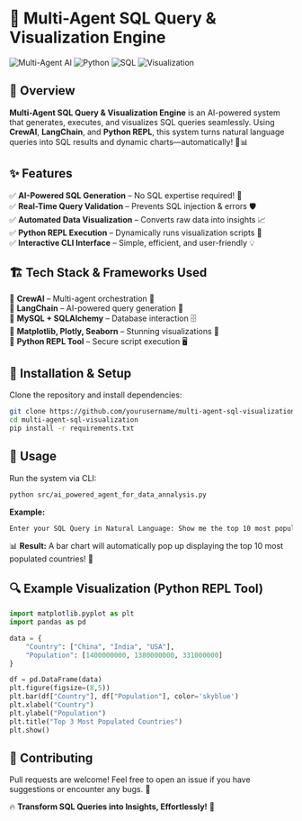 # 🚀 Multi-Agent SQL Query & Visualization Engine

![Multi-Agent AI](https://img.shields.io/badge/Multi--Agent-AI-blue.svg) ![Python](https://img.shields.io/badge/Python-3.8+-yellow.svg) ![SQL](https://img.shields.io/badge/SQL-MySQL-red.svg) ![Visualization](https://img.shields.io/badge/Visualization-Plotly%2FMatplotlib-green.svg)

## 🎯 Overview
**Multi-Agent SQL Query & Visualization Engine** is an AI-powered system that generates, executes, and visualizes SQL queries seamlessly. Using **CrewAI**, **LangChain**, and **Python REPL**, this system turns natural language queries into SQL results and dynamic charts—automatically! 🤖📊

## ✨ Features
✅ **AI-Powered SQL Generation** – No SQL expertise required! 🤯  
✅ **Real-Time Query Validation** – Prevents SQL injection & errors 🛡️  
✅ **Automated Data Visualization** – Converts raw data into insights 📈  
✅ **Python REPL Execution** – Dynamically runs visualization scripts 🚀  
✅ **Interactive CLI Interface** – Simple, efficient, and user-friendly 💡  

## 🏗 Tech Stack & Frameworks Used
🔹 **CrewAI** – Multi-agent orchestration 🔄  
🔹 **LangChain** – AI-powered query generation 🤖  
🔹 **MySQL + SQLAlchemy** – Database interaction 🗄️  
🔹 **Matplotlib, Plotly, Seaborn** – Stunning visualizations 🎨  
🔹 **Python REPL Tool** – Secure script execution 🖥️  

## 🔧 Installation & Setup
Clone the repository and install dependencies:
```bash
git clone https://github.com/yourusername/multi-agent-sql-visualization.git
cd multi-agent-sql-visualization
pip install -r requirements.txt
```

## 🚀 Usage
Run the system via CLI:
```bash
python src/ai_powered_agent_for_data_annalysis.py
```
**Example:**
```bash
Enter your SQL Query in Natural Language: Show me the top 10 most populated countries.
```
📊 **Result:**
A bar chart will automatically pop up displaying the top 10 most populated countries! 🎉

## 🔍 Example Visualization (Python REPL Tool)
```python
import matplotlib.pyplot as plt
import pandas as pd

data = {
    "Country": ["China", "India", "USA"],
    "Population": [1400000000, 1380000000, 331000000]
}

df = pd.DataFrame(data)
plt.figure(figsize=(8,5))
plt.bar(df["Country"], df["Population"], color='skyblue')
plt.xlabel("Country")
plt.ylabel("Population")
plt.title("Top 3 Most Populated Countries")
plt.show()
```

## 🙌 Contributing
Pull requests are welcome! Feel free to open an issue if you have suggestions or encounter any bugs. 🚀

🔥 **Transform SQL Queries into Insights, Effortlessly!** 🚀
